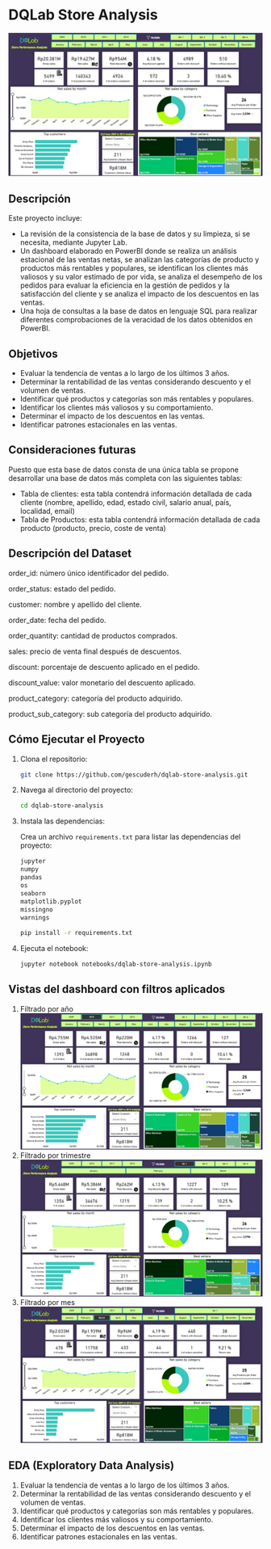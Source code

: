 # DQLab Store Analysis

![Dashboard baseline](images/filtrado-all.JPG)

## Descripción

Este proyecto incluye:
- La revisión de la consistencia de la base de datos y su limpieza, si se necesita, mediante Jupyter Lab.
- Un dashboard elaborado en PowerBI donde se realiza un análisis estacional de las ventas netas, se analizan las categorías de producto y productos más rentables y populares, se identifican los clientes más valiosos y su valor estimado de por vida, se analiza el desempeño de los pedidos para evaluar la eficiencia en la gestión de pedidos y la satisfacción del cliente y se analiza el impacto de los descuentos en las ventas.
- Una hoja de consultas a la base de datos en lenguaje SQL para realizar diferentes comprobaciones de la veracidad de los datos obtenidos en PowerBI. 

## Objetivos

- Evaluar la tendencia de ventas a lo largo de los últimos 3 años.
- Determinar la rentabilidad de las ventas considerando descuento y el volumen de ventas.
- Identificar qué productos y categorías son más rentables y populares.
- Identificar los clientes más valiosos y su comportamiento.
- Determinar el impacto de los descuentos en las ventas.
- Identificar patrones estacionales en las ventas.

## Consideraciones futuras

Puesto que esta base de datos consta de una única tabla se propone desarrollar una base de datos más completa con las siguientes tablas:
- Tabla de clientes: esta tabla contendrá información detallada de cada cliente (nombre, apellido, edad, estado civil, salario anual, país, localidad, email)
- Tabla de Productos: esta tabla contendrá información detallada de cada producto (producto, precio, coste de venta)

## Descripción del Dataset

order_id: número único identificador del pedido.

order_status: estado del pedido.

customer: nombre y apellido del cliente.

order_date: fecha del pedido.

order_quantity: cantidad de productos comprados.

sales: precio de venta final después de descuentos.

discount: porcentaje de descuento aplicado en el pedido.

discount_value: valor monetario del descuento aplicado.

product_category: categoría del producto adquirido.

product_sub_category: sub categoría del producto adquirido.

## Cómo Ejecutar el Proyecto
1. Clona el repositorio:
   ```bash
   git clone https://github.com/gescuderh/dqlab-store-analysis.git

2. Navega al directorio del proyecto:
   ```bash
   cd dqlab-store-analysis

4. Instala las dependencias:

   Crea un archivo `requirements.txt` para listar las dependencias del proyecto:

   ```text
   jupyter
   numpy
   pandas 
   os
   seaborn
   matplotlib.pyplot
   missingno
   warnings
   ````
   
   ```bash
   pip install -r requirements.txt
   ```

6. Ejecuta el notebook:
   ```bash
   jupyter notebook notebooks/dqlab-store-analysis.ipynb
   ```

## Vistas del dashboard con filtros aplicados

1. Filtrado por año
![Dashboard baseline](images/filtrado-year.JPG)
2. Filtrado por trimestre
![Dashboard baseline](images/filtrado-quarter.JPG)
3. Filtrado por mes
![Dashboard baseline](images/filtrado-month.JPG)

## EDA (Exploratory Data Analysis)

1. Evaluar la tendencia de ventas a lo largo de los últimos 3 años.
2. Determinar la rentabilidad de las ventas considerando descuento y el volumen de ventas.
3. Identificar qué productos y categorías son más rentables y populares.
4. Identificar los clientes más valiosos y su comportamiento.
5. Determinar el impacto de los descuentos en las ventas.
6. Identificar patrones estacionales en las ventas.

